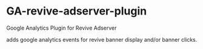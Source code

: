 # GA-revive-adserver-plugin
Google Analytics Plugin for Revive Adserver

adds google analytics events for revive banner display and/or banner clicks.


